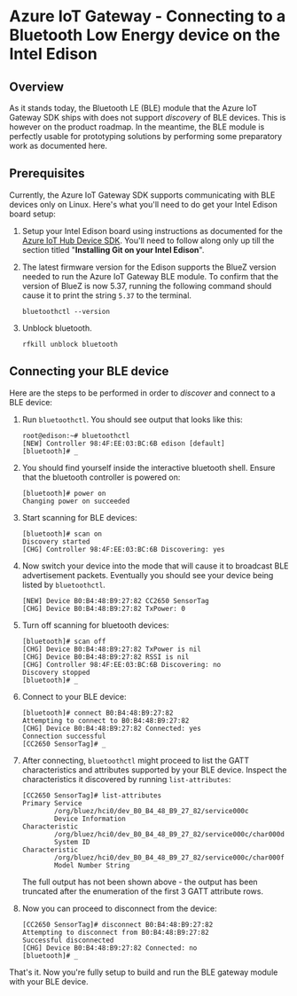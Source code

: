 Azure IoT Gateway - Connecting to a Bluetooth Low Energy device on the Intel Edison 
===================================================================================

Overview
--------

As it stands today, the Bluetooth LE (BLE) module that the Azure IoT Gateway SDK
ships with does not support *discovery* of BLE devices. This is however on the
product roadmap. In the meantime, the BLE module is perfectly usable for
prototyping solutions by performing some preparatory work as documented here.

Prerequisites
--------------

Currently, the Azure IoT Gateway SDK supports communicating with BLE devices
only on Linux.  Here's what you'll need to do get your Intel Edison board setup:

  1. Setup your Intel Edison board using instructions as documented for the
     [Azure IoT Hub Device SDK](https://github.com/Azure/azure-iot-sdks/blob/master/doc/get_started/yocto-intel-edison-c.md).
     You'll need to follow along only up till the section titled "**Installing
     Git on your Intel Edison**".

  2. The latest firmware version for the Edison supports the BlueZ version 
     needed to run the Azure IoT Gateway BLE module. To confirm that the 
     version of BlueZ is now 5.37, running the following command should cause 
     it to print the string `5.37` to the terminal.

         bluetoothctl --version

  3. Unblock bluetooth.

         rfkill unblock bluetooth

Connecting your BLE device
--------------------------

Here are the steps to be performed in order to *discover* and connect to a BLE
device:

  1. Run `bluetoothctl`. You should see output that looks like this:
  
         root@edison:~# bluetoothctl
         [NEW] Controller 98:4F:EE:03:BC:6B edison [default]
         [bluetooth]# _
  
  2. You should find yourself inside the interactive bluetooth shell. Ensure
     that the bluetooth controller is powered on:
     
         [bluetooth]# power on
         Changing power on succeeded

  3. Start scanning for BLE devices:
     
         [bluetooth]# scan on
         Discovery started
         [CHG] Controller 98:4F:EE:03:BC:6B Discovering: yes

  4. Now switch your device into the mode that will cause it to broadcast
     BLE advertisement packets. Eventually you should see your device being
     listed by `bluetoothctl`.
     
         [NEW] Device B0:B4:48:B9:27:82 CC2650 SensorTag
         [CHG] Device B0:B4:48:B9:27:82 TxPower: 0

  5. Turn off scanning for bluetooth devices:
  
         [bluetooth]# scan off
         [CHG] Device B0:B4:48:B9:27:82 TxPower is nil
         [CHG] Device B0:B4:48:B9:27:82 RSSI is nil
         [CHG] Controller 98:4F:EE:03:BC:6B Discovering: no
         Discovery stopped
         [bluetooth]# _

  6. Connect to your BLE device:
  
         [bluetooth]# connect B0:B4:48:B9:27:82
         Attempting to connect to B0:B4:48:B9:27:82
         [CHG] Device B0:B4:48:B9:27:82 Connected: yes
         Connection successful
         [CC2650 SensorTag]# _

  7. After connecting, `bluetoothctl` might proceed to list the GATT
     characteristics and attributes supported by your BLE device. Inspect the
     characteristics it discovered by running `list-attributes`:

         [CC2650 SensorTag]# list-attributes
         Primary Service
                 /org/bluez/hci0/dev_B0_B4_48_B9_27_82/service000c
                 Device Information
         Characteristic
                 /org/bluez/hci0/dev_B0_B4_48_B9_27_82/service000c/char000d
                 System ID
         Characteristic
                 /org/bluez/hci0/dev_B0_B4_48_B9_27_82/service000c/char000f
                 Model Number String

     The full output has not been shown above - the output has been truncated
     after the enumeration of the first 3 GATT attribute rows.

  8. Now you can proceed to disconnect from the device:
  
         [CC2650 SensorTag]# disconnect B0:B4:48:B9:27:82
         Attempting to disconnect from B0:B4:48:B9:27:82
         Successful disconnected
         [CHG] Device B0:B4:48:B9:27:82 Connected: no
         [bluetooth]# _

That's it. Now you're fully setup to build and run the BLE gateway module with
your BLE device.